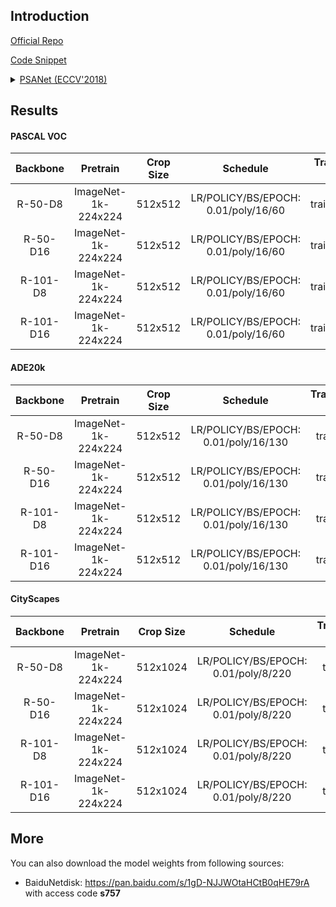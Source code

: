 ## Introduction

<a href="https://github.com/hszhao/PSANet">Official Repo</a>

<a href="https://github.com/SegmentationBLWX/sssegmentation/blob/main/ssseg/modules/models/segmentors/psanet/psanet.py">Code Snippet</a>

<details>
<summary align="left"><a href="https://openaccess.thecvf.com/content_ECCV_2018/papers/Hengshuang_Zhao_PSANet_Point-wise_Spatial_ECCV_2018_paper.pdf">PSANet (ECCV'2018)</a></summary>

```latex
@inproceedings{zhao2018psanet,
    title={Psanet: Point-wise spatial attention network for scene parsing},
    author={Zhao, Hengshuang and Zhang, Yi and Liu, Shu and Shi, Jianping and Change Loy, Chen and Lin, Dahua and Jia, Jiaya},
    booktitle={Proceedings of the European Conference on Computer Vision (ECCV)},
    pages={267--283},
    year={2018}
}
```

</details>


## Results

#### PASCAL VOC
| Backbone  | Pretrain               | Crop Size  | Schedule                             | Train/Eval Set  | mIoU   | Download                                                                                                                                                                                                                                                                                                                                                                                       |
| :-:       | :-:                    | :-:        | :-:                                  | :-:             | :-:    | :-:                                                                                                                                                                                                                                                                                                                                                                                            |
| R-50-D8   | ImageNet-1k-224x224    | 512x512    | LR/POLICY/BS/EPOCH: 0.01/poly/16/60  | trainaug/val    | 77.06% | [cfg](https://raw.githubusercontent.com/SegmentationBLWX/sssegmentation/main/ssseg/configs/psanet/psanet_resnet50os8_voc.py) &#124; [model](https://github.com/SegmentationBLWX/modelstore/releases/download/ssseg_psanet/psanet_resnet50os8_voc_train.pth) &#124; [log](https://github.com/SegmentationBLWX/modelstore/releases/download/ssseg_psanet/psanet_resnet50os8_voc_train.log)       |
| R-50-D16  | ImageNet-1k-224x224    | 512x512    | LR/POLICY/BS/EPOCH: 0.01/poly/16/60  | trainaug/val    | 76.92% | [cfg](https://raw.githubusercontent.com/SegmentationBLWX/sssegmentation/main/ssseg/configs/psanet/psanet_resnet50os16_voc.py) &#124; [model](https://github.com/SegmentationBLWX/modelstore/releases/download/ssseg_psanet/psanet_resnet50os16_voc_train.pth) &#124; [log](https://github.com/SegmentationBLWX/modelstore/releases/download/ssseg_psanet/psanet_resnet50os16_voc_train.log)    |
| R-101-D8  | ImageNet-1k-224x224    | 512x512    | LR/POLICY/BS/EPOCH: 0.01/poly/16/60  | trainaug/val    | 78.97% | [cfg](https://raw.githubusercontent.com/SegmentationBLWX/sssegmentation/main/ssseg/configs/psanet/psanet_resnet101os8_voc.py) &#124; [model](https://github.com/SegmentationBLWX/modelstore/releases/download/ssseg_psanet/psanet_resnet101os8_voc_train.pth) &#124; [log](https://github.com/SegmentationBLWX/modelstore/releases/download/ssseg_psanet/psanet_resnet101os8_voc_train.log)    |
| R-101-D16 | ImageNet-1k-224x224    | 512x512    | LR/POLICY/BS/EPOCH: 0.01/poly/16/60  | trainaug/val    | 77.90% | [cfg](https://raw.githubusercontent.com/SegmentationBLWX/sssegmentation/main/ssseg/configs/psanet/psanet_resnet101os16_voc.py) &#124; [model](https://github.com/SegmentationBLWX/modelstore/releases/download/ssseg_psanet/psanet_resnet101os16_voc_train.pth) &#124; [log](https://github.com/SegmentationBLWX/modelstore/releases/download/ssseg_psanet/psanet_resnet101os16_voc_train.log) |

#### ADE20k
| Backbone  | Pretrain               | Crop Size  | Schedule                             | Train/Eval Set  | mIoU   | Download                                                                                                                                                                                                                                                                                                                                                                                                |
| :-:       | :-:                    | :-:        | :-:                                  | :-:             | :-:    | :-:                                                                                                                                                                                                                                                                                                                                                                                                     |
| R-50-D8   | ImageNet-1k-224x224    | 512x512    | LR/POLICY/BS/EPOCH: 0.01/poly/16/130 | train/val       | 41.99% | [cfg](https://raw.githubusercontent.com/SegmentationBLWX/sssegmentation/main/ssseg/configs/psanet/psanet_resnet50os8_ade20k.py) &#124; [model](https://github.com/SegmentationBLWX/modelstore/releases/download/ssseg_psanet/psanet_resnet50os8_ade20k_train.pth) &#124; [log](https://github.com/SegmentationBLWX/modelstore/releases/download/ssseg_psanet/psanet_resnet50os8_ade20k_train.log)       |
| R-50-D16  | ImageNet-1k-224x224    | 512x512    | LR/POLICY/BS/EPOCH: 0.01/poly/16/130 | train/val       | 40.26% | [cfg](https://raw.githubusercontent.com/SegmentationBLWX/sssegmentation/main/ssseg/configs/psanet/psanet_resnet50os16_ade20k.py) &#124; [model](https://github.com/SegmentationBLWX/modelstore/releases/download/ssseg_psanet/psanet_resnet50os16_ade20k_train.pth) &#124; [log](https://github.com/SegmentationBLWX/modelstore/releases/download/ssseg_psanet/psanet_resnet50os16_ade20k_train.log)    |
| R-101-D8  | ImageNet-1k-224x224    | 512x512    | LR/POLICY/BS/EPOCH: 0.01/poly/16/130 | train/val       | 43.85% | [cfg](https://raw.githubusercontent.com/SegmentationBLWX/sssegmentation/main/ssseg/configs/psanet/psanet_resnet101os8_ade20k.py) &#124; [model](https://github.com/SegmentationBLWX/modelstore/releases/download/ssseg_psanet/psanet_resnet101os8_ade20k_train.pth) &#124; [log](https://github.com/SegmentationBLWX/modelstore/releases/download/ssseg_psanet/psanet_resnet101os8_ade20k_train.log)    |
| R-101-D16 | ImageNet-1k-224x224    | 512x512    | LR/POLICY/BS/EPOCH: 0.01/poly/16/130 | train/val       | 42.05% | [cfg](https://raw.githubusercontent.com/SegmentationBLWX/sssegmentation/main/ssseg/configs/psanet/psanet_resnet101os16_ade20k.py) &#124; [model](https://github.com/SegmentationBLWX/modelstore/releases/download/ssseg_psanet/psanet_resnet101os16_ade20k_train.pth) &#124; [log](https://github.com/SegmentationBLWX/modelstore/releases/download/ssseg_psanet/psanet_resnet101os16_ade20k_train.log) |

#### CityScapes
| Backbone  | Pretrain               | Crop Size  | Schedule                             | Train/Eval Set  | mIoU   | Download                                                                                                                                                                                                                                                                                                                                                                                                            |
| :-:       | :-:                    | :-:        | :-:                                  | :-:             | :-:    | :-:                                                                                                                                                                                                                                                                                                                                                                                                                 |
| R-50-D8   | ImageNet-1k-224x224    | 512x1024   | LR/POLICY/BS/EPOCH: 0.01/poly/8/220  | train/val       | 78.88% | [cfg](https://raw.githubusercontent.com/SegmentationBLWX/sssegmentation/main/ssseg/configs/psanet/psanet_resnet50os8_cityscapes.py) &#124; [model](https://github.com/SegmentationBLWX/modelstore/releases/download/ssseg_psanet/psanet_resnet50os8_cityscapes_train.pth) &#124; [log](https://github.com/SegmentationBLWX/modelstore/releases/download/ssseg_psanet/psanet_resnet50os8_cityscapes_train.log)       |
| R-50-D16  | ImageNet-1k-224x224    | 512x1024   | LR/POLICY/BS/EPOCH: 0.01/poly/8/220  | train/val       | 76.66% | [cfg](https://raw.githubusercontent.com/SegmentationBLWX/sssegmentation/main/ssseg/configs/psanet/psanet_resnet50os16_cityscapes.py) &#124; [model](https://github.com/SegmentationBLWX/modelstore/releases/download/ssseg_psanet/psanet_resnet50os16_cityscapes_train.pth) &#124; [log](https://github.com/SegmentationBLWX/modelstore/releases/download/ssseg_psanet/psanet_resnet50os16_cityscapes_train.log)    |
| R-101-D8  | ImageNet-1k-224x224    | 512x1024   | LR/POLICY/BS/EPOCH: 0.01/poly/8/220  | train/val       | 79.65% | [cfg](https://raw.githubusercontent.com/SegmentationBLWX/sssegmentation/main/ssseg/configs/psanet/psanet_resnet101os8_cityscapes.py) &#124; [model](https://github.com/SegmentationBLWX/modelstore/releases/download/ssseg_psanet/psanet_resnet101os8_cityscapes_train.pth) &#124; [log](https://github.com/SegmentationBLWX/modelstore/releases/download/ssseg_psanet/psanet_resnet101os8_cityscapes_train.log)    |
| R-101-D16 | ImageNet-1k-224x224    | 512x1024   | LR/POLICY/BS/EPOCH: 0.01/poly/8/220  | train/val       | 77.04% | [cfg](https://raw.githubusercontent.com/SegmentationBLWX/sssegmentation/main/ssseg/configs/psanet/psanet_resnet101os16_cityscapes.py) &#124; [model](https://github.com/SegmentationBLWX/modelstore/releases/download/ssseg_psanet/psanet_resnet101os16_cityscapes_train.pth) &#124; [log](https://github.com/SegmentationBLWX/modelstore/releases/download/ssseg_psanet/psanet_resnet101os16_cityscapes_train.log) |


## More
You can also download the model weights from following sources:
- BaiduNetdisk: https://pan.baidu.com/s/1gD-NJJWOtaHCtB0qHE79rA with access code **s757**